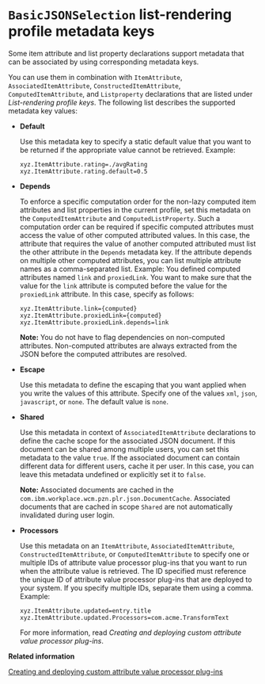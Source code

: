 # `BasicJSONSelection` list-rendering profile metadata keys

Some item attribute and list property declarations support metadata that can be associated by using corresponding metadata keys.

You can use them in combination with `ItemAttribute`, `AssociatedItemAttribute`, `ConstructedItemAttribute`, `ComputedItemAttribute`, and `Listproperty` declarations that are listed under *List-rendering profile keys*. The following list describes the supported metadata key values:

-   **Default**

    Use this metadata key to specify a static default value that you want to be returned if the appropriate value cannot be retrieved. Example:

    ```
    xyz.ItemAttribute.rating=./avgRating 
    xyz.ItemAttribute.rating.default=0.5
    ```

-   **Depends**

    To enforce a specific computation order for the non-lazy computed item attributes and list properties in the current profile, set this metadata on the `ComputedItemAttribute` and `ComputedListProperty`. Such a computation order can be required if specific computed attributes must access the value of other computed attributed values. In this case, the attribute that requires the value of another computed attributed must list the other attribute in the `Depends` metadata key. If the attribute depends on multiple other computed attributes, you can list multiple attribute names as a comma-separated list. Example: You defined computed attributes named `link` and `proxiedLink`. You want to make sure that the value for the `link` attribute is computed before the value for the `proxiedLink` attribute. In this case, specify as follows:

    ```
    xyz.ItemAttribute.link={computed} 
    xyz.ItemAttribute.proxiedLink={computed} 
    xyz.ItemAttribute.proxiedLink.depends=link
    ```

    **Note:** You do not have to flag dependencies on non-computed attributes. Non-computed attributes are always extracted from the JSON before the computed attributes are resolved.

-   **Escape**

    Use this metadata to define the escaping that you want applied when you write the values of this attribute. Specify one of the values `xml`, `json`, `javascript`, or `none`. The default value is `none`.

-   **Shared**

    Use this metadata in context of `AssociatedItemAttribute` declarations to define the cache scope for the associated JSON document. If this document can be shared among multiple users, you can set this metadata to the value `true`. If the associated document can contain different data for different users, cache it per user. In this case, you can leave this metadata undefined or explicitly set it to `false`.

    **Note:** Associated documents are cached in the `com.ibm.workplace.wcm.pzn.plr.json.DocumentCache`. Associated documents that are cached in scope `Shared` are not automatically invalidated during user login.

-   **Processors**

    Use this metadata on an `ItemAttribute`, `AssociatedItemAttribute`, `ConstructedItemAttribute`, or `ComputedItemAttribute` to specify one or multiple IDs of attribute value processor plug-ins that you want to run when the attribute value is retrieved. The ID specified must reference the unique ID of attribute value processor plug-ins that are deployed to your system. If you specify multiple IDs, separate them using a comma. Example:

    ```
    xyz.ItemAttribute.updated=entry.title
    xyz.ItemAttribute.updated.Processors=com.acme.TransformText
    ```

    For more information, read *Creating and deploying custom attribute value processor plug-ins*.



**Related information**  


[Creating and deploying custom attribute value processor plug-ins](../social/crt_dply_cstm_attval_pro_plgin.md)

